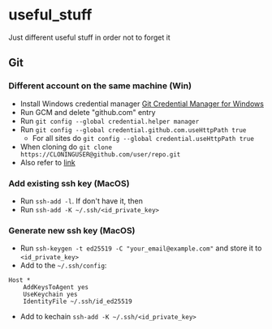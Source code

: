 # useful_stuff
Just different useful stuff in order not to forget it

## Git 

### Different account on the same machine (Win)

- Install Windows credential manager [Git Credential Manager for Windows](https://github.com/microsoft/Git-Credential-Manager-for-Windows)
- Run GCM and delete "github.com" entry
- Run `git config --global credential.helper manager`
- Run `git config --global credential.github.com.useHttpPath true` 
  - For all sites do `git config --global credential.useHttpPath true`
- When cloning do `git clone https://CLONINGUSER@github.com/user/repo.git`
- Also refer to [link](https://github.com/microsoft/Git-Credential-Manager-for-Windows/issues/749)

### Add existing ssh key (MacOS)

- Run `ssh-add -l`. If don't have it, then
- Run `ssh-add -K ~/.ssh/<id_private_key>`

### Generate new ssh key (MacOS)

- Run `ssh-keygen -t ed25519 -C "your_email@example.com"` and store it to `<id_private_key>`
- Add to the `~/.ssh/config`:
```
Host *
    AddKeysToAgent yes
    UseKeychain yes
    IdentityFile ~/.ssh/id_ed25519
```
- Add to kechain `ssh-add -K ~/.ssh/<id_private_key>`
